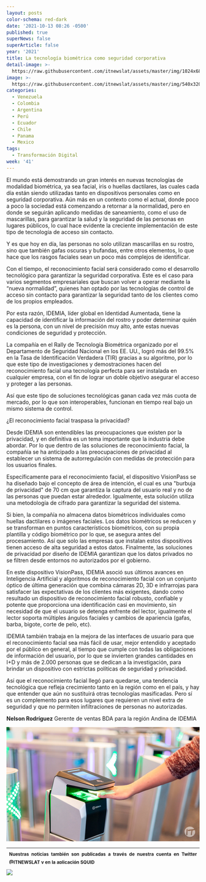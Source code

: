 ```yaml
---
layout: posts
color-schema: red-dark
date: '2021-10-13 08:26 -0500'
published: true
superNews: false
superArticle: false
year: '2021'
title: La tecnología biométrica como seguridad corporativa
detail-image: >-
  https://raw.githubusercontent.com/itnewslat/assets/master/img/1024x680/huellas-dactilares-g.jpg
image: >-
  https://raw.githubusercontent.com/itnewslat/assets/master/img/540x320/huellas-dactilares-p.jpg
categories:
  - Venezuela
  - Colombia
  - Argentina
  - Perú
  - Ecuador
  - Chile
  - Panama
  - Mexico
tags:
  - Transformación Digital
week: '41'
---
```

El mundo está demostrando un gran interés en nuevas tecnologías de modalidad biométrica, ya sea facial, iris o huellas dactilares, las cuales cada día están siendo utilizadas tanto en dispositivos personales como en seguridad corporativa. Aún más en un contexto como el actual, donde poco a poco la sociedad está comenzando a retornar a la normalidad, pero en donde se seguirán aplicando medidas de saneamiento, como el uso de mascarillas, para garantizar la salud y la seguridad de las personas en lugares públicos, lo cual hace evidente la creciente implementación de este tipo de tecnología de acceso sin contacto. 

Y es que hoy en día, las personas no solo utilizan mascarillas en su rostro, sino que también gafas oscuras y bufandas, entre otros elementos, lo que hace que los rasgos faciales sean un poco más complejos de identificar. 

Con el tiempo, el reconocimiento facial será considerado como el desarrollo tecnológico para garantizar la seguridad corporativa. Este es el caso para varios segmentos empresariales que buscan volver a operar mediante la “nueva normalidad”, quienes han optado por las tecnologías de control de acceso sin contacto para garantizar la seguridad tanto de los clientes como de los propios empleados.

Por esta razón, IDEMIA, líder global en Identidad Aumentada, tiene la capacidad de identificar la información del rostro y poder determinar quién es la persona, con un nivel de precisión muy alto, ante estas nuevas condiciones de seguridad y protección.

La compañía en el Rally de Tecnología Biométrica organizado por el Departamento de Seguridad Nacional en los EE. UU., logró más del 99.5% en la Tasa de Identificación Verdadera (TIR) gracias a su algoritmo, por lo que este tipo de investigaciones y demostraciones hacen del reconocimiento facial una tecnología perfecta para ser instalada en cualquier empresa, con el fin de lograr un doble objetivo asegurar el acceso y proteger a las personas.

Así que este tipo de soluciones tecnológicas ganan cada vez más cuota de mercado, por lo que son interoperables, funcionan en tiempo real bajo un mismo sistema de control. 

¿El reconocimiento facial traspasa la privacidad?

Desde IDEMIA son entendibles las preocupaciones que existen por la privacidad, y en definitiva es un tema importante que la industria debe abordar. Por lo que dentro de las soluciones de reconocimiento facial, la compañía se ha anticipado a las preocupaciones de privacidad al establecer un sistema de autorregulación con medidas de protección para los usuarios finales.

Específicamente para el reconocimiento facial, el dispositivo VisionPass se ha diseñado bajo el concepto de área de intención, el cual es una "burbuja de privacidad" de 70 cm que garantiza la captura del usuario real y no de las personas que puedan estar alrededor. Igualmente, esta solución utiliza una metodología de cifrado para garantizar la seguridad del sistema. 

Si bien, la compañía no almacena datos biométricos individuales como huellas dactilares o imágenes faciales. Los datos biométricos se reducen y se transforman en puntos característicos biométricos, con su propia plantilla y código biométrico por lo que, se asegura antes del procesamiento. Así que solo las empresas que instalan estos dispositivos tienen acceso de alta seguridad a estos datos. Finalmente, las soluciones de privacidad por diseño de IDEMIA garantizan que los datos privados no se filtren desde entornos no autorizados por el gobierno.

En este dispositivo VisionPass, IDEMIA asoció sus últimos avances en Inteligencia Artificial y algoritmos de reconocimiento facial con un conjunto óptico de última generación que combina cámaras 2D, 3D e infrarrojas para satisfacer las expectativas de los clientes más exigentes, dando como resultado un dispositivo de reconocimiento facial robusto, confiable y potente que proporciona una identificación casi en movimiento, sin necesidad de que el usuario se detenga enfrente del lector, igualmente el lector soporta múltiples ángulos faciales y cambios de apariencia (gafas, barba, bigote, corte de pelo, etc).

IDEMIA también trabaja en la mejora de las interfaces de usuario para que el reconocimiento facial sea más fácil de usar, mejor entendido y aceptado por el público en general, al tiempo que cumple con todas las obligaciones de información del usuario, por lo que se invierten grandes cantidades en I+D y más de 2.000 personas que se dedican a la investigación, para brindar un dispositivo con estrictas políticas de seguridad y privacidad.

Así que el reconocimiento facial llegó para quedarse, una tendencia tecnológica que refleja crecimiento tanto en la región como en el país, y hay que entender que aún no sustituirá otras tecnologías masificadas. Pero sí es un complemento para esos lugares que requieren un nivel extra de seguridad y que no permiten infiltraciones de personas no autorizadas. 

**Nelson Rodríguez**
Gerente de ventas BDA para la región Andina de IDEMIA 

![](https://raw.githubusercontent.com/itnewslat/assets/master/img/540x320/huellas-dactilares-p.jpg)

<table style="height: 42px;" width="569">
<tbody>
<tr>
<td style="text-align: justify;"><sub><strong>Nuestras noticias también son publicadas a través de nuestra cuenta en Twitter <a href="https://twitter.com/itnewslat?lang=es">@ITNEWSLAT</a> y en la aplicación <a href="https://squidapp.co/en/">SQUID</a></strong></sub></td>
</tr>
</tbody>
</table>

<img src="https://tracker.metricool.com/c3po.jpg?hash=56f88a41e39ab42c063cc51676587a04"/>